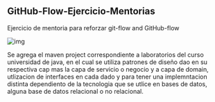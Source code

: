 ## GitHub-Flow-Ejercicio-Mentorias

Ejercicio de mentoria para reforzar git-flow and GitHub-flow  

![img](https://64.media.tumblr.com/f39335478dcef0b295c81dc2277ff8b4/tumblr_onmsqlWSRN1uf5j8co1_500.gifv)


Se agrega el maven project correspondiente a laboratorios del curso universidad de java,
en el cual se utiliza patrones de diseño dao en su respectiva cap mas la capa de servicio o negocio
y a capa de domain, utlizacion de interfaces en cada dado y para tener una implemntacion distinta
dependiento de la tecnologia que se utlice en bases de datos, alguna base de datos relacional o
no relacional.
